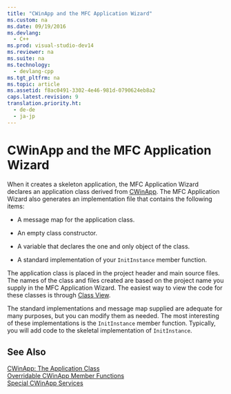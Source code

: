 ```yaml
---
title: "CWinApp and the MFC Application Wizard"
ms.custom: na
ms.date: 09/19/2016
ms.devlang: 
  - C++
ms.prod: visual-studio-dev14
ms.reviewer: na
ms.suite: na
ms.technology: 
  - devlang-cpp
ms.tgt_pltfrm: na
ms.topic: article
ms.assetid: f8ac0491-3302-4e46-981d-0790624eb8a2
caps.latest.revision: 9
translation.priority.ht: 
  - de-de
  - ja-jp
---
```

# CWinApp and the MFC Application Wizard
When it creates a skeleton application, the MFC Application Wizard declares an application class derived from [CWinApp](../vs140/CWinApp-Class.md). The MFC Application Wizard also generates an implementation file that contains the following items:  
  
-   A message map for the application class.  
  
-   An empty class constructor.  
  
-   A variable that declares the one and only object of the class.  
  
-   A standard implementation of your `InitInstance` member function.  
  
 The application class is placed in the project header and main source files. The names of the class and files created are based on the project name you supply in the MFC Application Wizard. The easiest way to view the code for these classes is through [Class View](assetId:///8d7430a9-3e33-454c-a9e1-a85e3d2db925).  
  
 The standard implementations and message map supplied are adequate for many purposes, but you can modify them as needed. The most interesting of these implementations is the `InitInstance` member function. Typically, you will add code to the skeletal implementation of `InitInstance`.  
  
## See Also  
 [CWinApp: The Application Class](../vs140/CWinApp--The-Application-Class.md)   
 [Overridable CWinApp Member Functions](../vs140/Overridable-CWinApp-Member-Functions.md)   
 [Special CWinApp Services](../vs140/Special-CWinApp-Services.md)